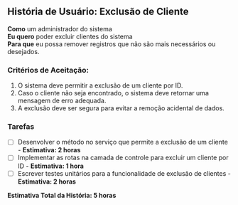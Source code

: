 ## História de Usuário: Exclusão de Cliente

**Como** um administrador do sistema  
**Eu quero** poder excluir clientes do sistema  
**Para que** eu possa remover registros que não são mais necessários ou desejados.

### Critérios de Aceitação:
1. O sistema deve permitir a exclusão de um cliente por ID.
2. Caso o cliente não seja encontrado, o sistema deve retornar uma mensagem de erro adequada.
3. A exclusão deve ser segura para evitar a remoção acidental de dados.

### Tarefas
- [ ] Desenvolver o método no serviço que permite a exclusão de um cliente - **Estimativa: 2 horas**
- [ ] Implementar as rotas na camada de controle para excluir um cliente por ID - **Estimativa: 1 hora**
- [ ] Escrever testes unitários para a funcionalidade de exclusão de clientes - **Estimativa: 2 horas**

**Estimativa Total da História: 5 horas**